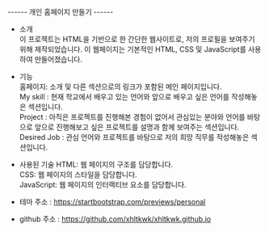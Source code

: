 ------ 개인 홈페이지 만들기 ------

- 소개 <br/>
이 프로젝트는 HTML을 기반으로 한 간단한 웹사이트로, 저의 프로필을 보여주기 위해 제작되었습니다. 이 웹페이지는 기본적인 HTML, CSS 및 JavaScript를 사용하여 만들어졌습니다.<br/>

- 기능<br/>
홈페이지: 소개 및 다른 섹션으로의 링크가 포함된 메인 페이지입니다.<br/>
My skill : 현재 학교에서 배우고 있는 언어와 앞으로 배우고 싶은 언어를 작성해놓은 섹션입니다.<br/>
Project : 아직은 프로젝트를 진행해본 경험이 없어서 관심있는 분야와 언어를 바탕으로 앞으로 진행해보고 싶은 프로젝트를 설명과 함께 보여주는 섹션입니다.<br/>
Desired Job : 관심 언어와 프로젝트를 바탕으로 저의 희망 직무를 작성해놓은 섹션입니다.<br/>

- 사용된 기술
HTML: 웹 페이지의 구조를 담당합니다.<br/>
CSS: 웹 페이지의 스타일을 담당합니다.<br/>
JavaScript: 웹 페이지의 인터랙티브 요소를 담당합니다.<br/>

- 테마 주소 : https://startbootstrap.com/previews/personal

- github 주소 : https://github.com/xhltkwk/xhltkwk.github.io
